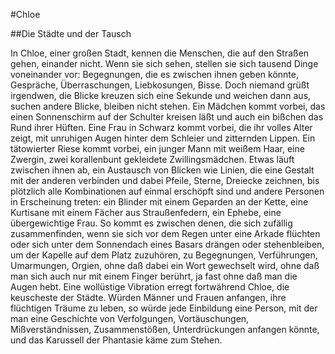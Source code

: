 #Chloe

##Die Städte und der Tausch

In Chloe, einer großen Stadt, kennen die Menschen, die auf den Straßen gehen, einander nicht. Wenn sie sich sehen, stellen sie sich tausend Dinge voneinander vor: Begegnungen, die es zwischen ihnen geben könnte, Gespräche, Überraschungen, Liebkosungen, Bisse. Doch niemand grüßt irgendwen, die Blicke kreuzen sich eine Sekunde und weichen dann aus, suchen andere Blicke, bleiben nicht stehen.
Ein Mädchen kommt vorbei, das einen Sonnenschirm auf der Schulter kreisen läßt und auch ein bißchen das Rund ihrer Hüften. Eine Frau in Schwarz kommt vorbei, die ihr volles Alter zeigt, mit unruhigen Augen hinter dem Schleier und zitternden Lippen. Ein tätowierter Riese kommt vorbei, ein junger Mann mit weißem Haar, eine Zwergin, zwei korallenbunt gekleidete Zwillingsmädchen. Etwas läuft zwischen ihnen ab, ein Austausch von Blicken wie Linien, die eine Gestalt mit der anderen verbinden und dabei Pfeile, Sterne, Dreiecke zeichnen, bis plötzlich alle Kombinationen auf einmal erschöpft sind und andere Personen in Erscheinung treten: ein Blinder mit einem Geparden an der Kette, eine Kurtisane mit einem Fächer aus Straußenfedern, ein Ephebe, eine übergewichtige Frau. So kommt es zwischen denen, die sich zufällig zusammenfinden, wenn sie sich vor dem Regen unter eine Arkade flüchten oder sich unter dem Sonnendach eines Basars drängen oder stehenbleiben, um der Kapelle auf dem Platz zuzuhören, zu Begegnungen, Verführungen, Umarmungen, Orgien, ohne daß dabei ein Wort gewechselt wird, ohne daß man sich auch nur mit einem Finger berührt, ja fast ohne daß man die Augen hebt.
Eine wollüstige Vibration erregt fortwährend Chloe, die keuscheste der Städte. Würden Männer und Frauen anfangen, ihre flüchtigen Träume zu leben, so würde jede Einbildung eine Person, mit der man eine Geschichte von Verfolgungen, Vortäuschungen, Mißverständnissen, Zusammenstößen, Unterdrückungen anfangen könnte, und das Karussell der Phantasie käme zum Stehen.
